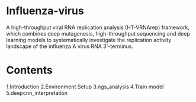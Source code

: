# Influenza-virus
A high-throughput viral RNA replication analysis (HT-VRNArep) framework, which combines deep mutagenesis, high-throughput sequencing and deep learning models to systematically investigate the replication activity landscape of the influenza A virus RNA 3'-terminus.
# Contents
1.Introduction
2.Environment Setup
3.ngs_analysis
4.Train model
5.deepcnn_interpretation
